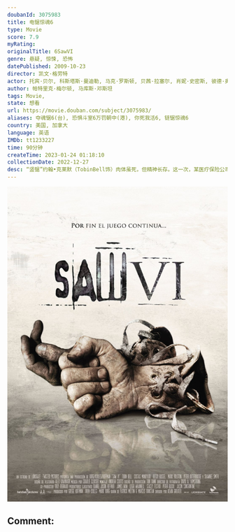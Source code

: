 ```yaml
---
doubanId: 3075983
title: 电锯惊魂6
type: Movie
score: 7.9
myRating: 
originalTitle: 6SawVI
genre: 悬疑, 惊悚, 恐怖
datePublished: 2009-10-23
director: 凯文·格劳特
actor: 托宾·贝尔, 科斯塔斯·曼迪勒, 马克·罗斯顿, 贝茜·拉塞尔, 肖妮·史密斯, 彼德·奥德博拉治, 雅典娜·卡尔卡尼斯, 萨曼莎·莱摩尔, 坦迪亚·霍华德, 马蒂·莫罗, 肖恩·艾哈迈德, 珍妮尔·哈奇森, 格里·曼迪西诺, 卡罗琳·凯芙, 乔治·纽伯恩, 戴文·博斯蒂克, undefined, 梅兰妮·斯科洛凡诺, 肖娜·麦克唐纳德, 弗朗索瓦·沙加特
author: 帕特里克·梅尔顿, 马库斯·邓斯坦
tags: Movie, 
state: 想看
url: https://movie.douban.com/subject/3075983/
aliases: 夺魂锯6(台), 恐惧斗室6万罚朝中(港), 你死我活6, 链锯惊魂6
country: 美国, 加拿大
language: 英语
IMDb: tt1233227
time: 90分钟
createTime: 2023-01-24 01:18:10
collectionDate: 2022-12-27
desc: “竖锯”约翰•克莱默（TobinBell饰）肉体虽死，但精神长存。这一次，某医疗保险公司的老总威廉•伊斯顿（PeterOuterbridge饰）成为他狩猎和考验的目标。威廉贪婪狡诈，他发明了一...
---
```


![image](assets/p788637973.jpg)

Comment: 
---


